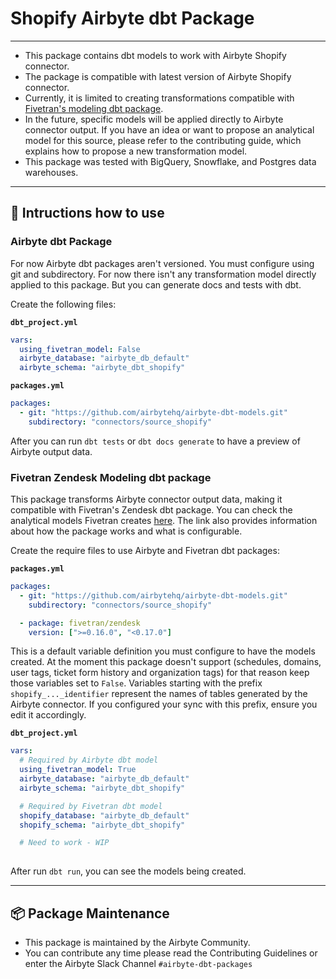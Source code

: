 # Shopify Airbyte dbt Package

---

- This package contains dbt models to work with Airbyte Shopify connector.
- The package is compatible with latest version of Airbyte Shopify connector.
- Currently, it is limited to creating transformations compatible with [Fivetran's modeling dbt package](https://github.com/fivetran/dbt_shopify/tree/main).
- In the future, specific models will be applied directly to Airbyte connector output. If you have an idea or want to propose an analytical model for this source, please refer to the contributing guide, which explains how to propose a new transformation model.
- This package was tested with BigQuery, Snowflake, and Postgres data warehouses.

---

## 🎯 Intructions how to use

### Airbyte dbt Package

For now Airbyte dbt packages aren't versioned. You must configure using git and subdirectory. For now there isn't any transformation model directly applied to this package. But you can generate docs and tests with dbt.

Create the following files:

**`dbt_project.yml`**

```yaml
vars:
  using_fivetran_model: False
  airbyte_database: "airbyte_db_default"
  airbyte_schema: "airbyte_dbt_shopify"
```

**`packages.yml`**

```yaml
packages:
  - git: "https://github.com/airbytehq/airbyte-dbt-models.git"
    subdirectory: "connectors/source_shopify"
```

After you can run `dbt tests` or `dbt docs generate` to have a preview of Airbyte output data.

### Fivetran Zendesk Modeling dbt package

This package transforms Airbyte connector output data, making it compatible with Fivetran's Zendesk dbt package. You can check the analytical models Fivetran creates [here](https://github.com/fivetran/dbt_zendesk/tree/main?tab=readme-ov-file#-what-does-this-dbt-package-do). The link also provides information about how the package works and what is configurable.

Create the require files to use Airbyte and Fivetran dbt packages:

**`packages.yml`**

```yaml
packages:
  - git: "https://github.com/airbytehq/airbyte-dbt-models.git"
    subdirectory: "connectors/source_shopify"

  - package: fivetran/zendesk
    version: [">=0.16.0", "<0.17.0"]
```

This is a default variable definition you must configure to have the models created.
At the moment this package doesn't support (schedules, domains, user tags, ticket form history and organization tags) for that reason keep those variables set to `False`.
Variables starting with the prefix `shopify_..._identifier` represent the names of tables generated by the Airbyte connector. If you configured your sync with this prefix, ensure you edit it accordingly.

**`dbt_project.yml`**

```yaml
vars:
  # Required by Airbyte dbt model
  using_fivetran_model: True
  airbyte_database: "airbyte_db_default"
  airbyte_schema: "airbyte_dbt_shopify"

  # Required by Fivetran dbt model
  shopify_database: "airbyte_db_default"
  shopify_schema: "airbyte_dbt_shopify"

  # Need to work - WIP
  
```

After run `dbt run`, you can see the models being created.

---

## :package: Package Maintenance

- This package is maintained by the Airbyte Community.
- You can contribute any time please read the Contributing Guidelines or enter the Airbyte Slack Channel `#airbyte-dbt-packages`

